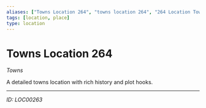 ```yaml
---
aliases: ["Towns Location 264", "towns location 264", "264 Location Towns"]
tags: [location, place]
type: location
---
```


# Towns Location 264

*Towns*

A detailed towns location with rich history and plot hooks.

---
*ID: LOC00263*